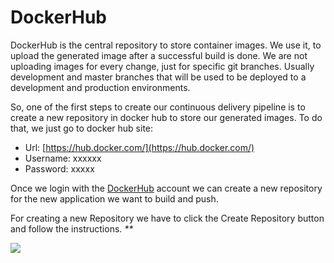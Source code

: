 # DockerHub

DockerHub is the central repository to store container images. We use it, to upload the generated image after a successful build is done. We are not uploading images for every change, just for specific git branches. Usually development and master branches that will be used to be deployed to a development and production environments.

So, one of the first steps to create our continuous delivery pipeline is to create a new repository in docker hub to store our generated images. To do that, we just go to docker hub site:

* Url: [https://hub.docker.com/](https://hub.docker.com/) 
* Username: xxxxxx
* Password: xxxxx

Once we login with the [DockerHub](https://hub.docker.com/) account we can create a new repository for the new application we want to build and push.

For creating a new Repository we have to click the Create Repository button and follow the instructions. _\*\*_

![](https://github.com/nexton-labs/docs/tree/7da9da3c16b52046e57271ac9f6e8f9c76f282e1/.gitbook/assets/image%20%2814%29.png)

